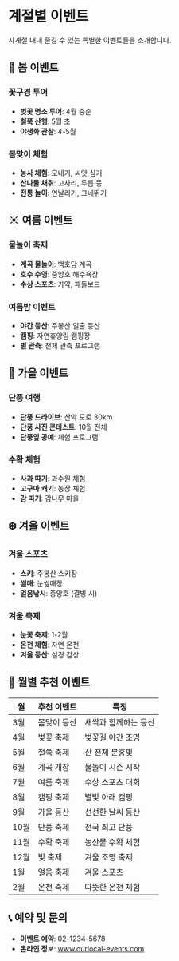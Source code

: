 # 계절별 이벤트

사계절 내내 즐길 수 있는 특별한 이벤트들을 소개합니다.

## 🌸 봄 이벤트

### 꽃구경 투어
- **벚꽃 명소 투어**: 4월 중순
- **철쭉 산행**: 5월 초
- **야생화 관찰**: 4-5월

### 봄맞이 체험
- **농사 체험**: 모내기, 씨앗 심기
- **산나물 채취**: 고사리, 두릅 등
- **전통 놀이**: 연날리기, 그네뛰기

## ☀️ 여름 이벤트

### 물놀이 축제
- **계곡 물놀이**: 백호담 계곡
- **호수 수영**: 중앙호 해수욕장
- **수상 스포츠**: 카약, 패들보드

### 여름밤 이벤트
- **야간 등산**: 주봉산 일출 등산
- **캠핑**: 자연휴양림 캠핑장
- **별 관측**: 천체 관측 프로그램

## 🍂 가을 이벤트

### 단풍 여행
- **단풍 드라이브**: 산악 도로 30km
- **단풍 사진 콘테스트**: 10월 전체
- **단풍잎 공예**: 체험 프로그램

### 수확 체험
- **사과 따기**: 과수원 체험
- **고구마 캐기**: 농장 체험
- **감 따기**: 감나무 마을

## ❄️ 겨울 이벤트

### 겨울 스포츠
- **스키**: 주봉산 스키장
- **썰매**: 눈썰매장
- **얼음낚시**: 중앙호 (결빙 시)

### 겨울 축제
- **눈꽃 축제**: 1-2월
- **온천 체험**: 자연 온천
- **겨울 등산**: 설경 감상

## 📅 월별 추천 이벤트

| 월 | 추천 이벤트 | 특징 |
|----|-------------|------|
| 3월 | 봄맞이 등산 | 새싹과 함께하는 등산 |
| 4월 | 벚꽃 축제 | 벚꽃길 야간 조명 |
| 5월 | 철쭉 축제 | 산 전체 분홍빛 |
| 6월 | 계곡 개장 | 물놀이 시즌 시작 |
| 7월 | 여름 축제 | 수상 스포츠 대회 |
| 8월 | 캠핑 축제 | 별빛 아래 캠핑 |
| 9월 | 가을 등산 | 선선한 날씨 등산 |
| 10월 | 단풍 축제 | 전국 최고 단풍 |
| 11월 | 수확 축제 | 농산물 수확 체험 |
| 12월 | 빛 축제 | 겨울 조명 축제 |
| 1월 | 얼음 축제 | 겨울 스포츠 |
| 2월 | 온천 축제 | 따뜻한 온천 체험 |

## 📞 예약 및 문의
- **이벤트 예약**: 02-1234-5678
- **온라인 정보**: www.ourlocal-events.com 